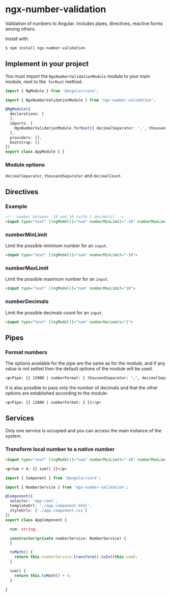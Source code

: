 # ngx-number-validation
Validation of numbers to Angular.
Includes pipes, directives, reactive forms among others.

Install with:
```sh
$ npm install ngx-number-validation
```

## Implement in your project
You must import the `NgxNumberValidationModule` module to your main module, next to the` forRoot` method.
```ts
import { NgModule } from '@angular/core';

import { NgxNumberValidationModule } from 'ngx-number-validation';

@NgModule({
  declarations: [
  ],
  imports: [
    NgxNumberValidationModule.forRoot({ decimalSeparator: ',', thousandSeparator: '.', decimalCount: 2 }),
  ],
  providers: [],
  bootstrap: []
})
export class AppModule { }
```

### Module options
`decimalSeparator`, `thousandSeparator` and `decimalCount`.

## Directives
### Example
```html
<!-- number between -10 and 10 (with 2 decimals) -->
<input type="text" [(ngModel)]="num" numberMinLimit="-10" numberMaxLimit="10" numberDecimals="2">
```
### numberMinLimit
Limit the possible minimum number for an `input`.
```html
<input type="text" [(ngModel)]="num" numberMinLimit="-10">
```
### numberMaxLimit
Limit the possible maximum number for an `input`.
```html
<input type="text" [(ngModel)]="num" numberMaxLimit="10">
```
### numberDecimals
Limit the possible decimals count for an `input`.
```html
<input type="text" [(ngModel)]="num" numberDecimals="2">
```
## Pipes
### Format numbers
The options available for the pipe are the same as for the module, and if any value is not setted then the default options of the module will be used.
```html
<p>Pipe: {{ 12000 | numberFormat: { thousandSeparator: ',', decimalSeparator: '.', decimalCount: 2 } }}</p>
```
It is also possible to pass only the number of decimals and that the other options are established according to the module:
```html
<p>Pipe: {{ 12000 | numberFormat: 2 }}</p>
```
## Services
Only one service is occupied and you can access the main instance of the system.
### Transform local number to a native number
```html
<input type="text" [(ngModel)]="num" numberMinLimit="-10" numberMaxLimit="10" numberDecimals="2">

<p>Sum + 4: {{ sum() }}</p>
```
```ts
import { Component } from '@angular/core';

import { NumberService } from 'ngx-number-validation';

@Component({
  selector: 'app-root',
  templateUrl: './app.component.html',
  styleUrls: ['./app.component.css']
})
export class AppComponent {

  num: string;

  constructor(private numberService: NumberService) {
  }

  toMath() {
    return this.numberService.transform().toInt(this.num);
  }

  sum() {
    return this.toMath() + 4;
  }

}

```